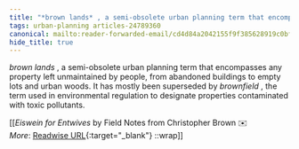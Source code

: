 ```yaml
---
title: "*brown lands* , a semi-obsolete urban planning term that encompasses ..."
tags: urban-planning articles-24789360
canonical: mailto:reader-forwarded-email/cd4d84a2042155f9f385628919c0bf67
hide_title: true
---
```


*brown lands* , a semi-obsolete urban planning term that encompasses any property left unmaintained by people, from abandoned buildings to empty lots and urban woods. It has mostly been superseded by *brownfield* , the term used in environmental regulation to designate properties contaminated with toxic pollutants.


[[<cite>_Eiswein for Entwives_</cite> by Field Notes from Christopher Brown ✉️<br>
_More_: [Readwise URL](https://readwise.io/open/482751746){:target="_blank"}
::wrap]]